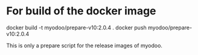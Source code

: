 # For build of the docker image
docker build -t myodoo/prepare-v10:2.0.4 .
docker push myodoo/prepare-v10:2.0.4

This is only a prepare script for the release images of myodoo.
